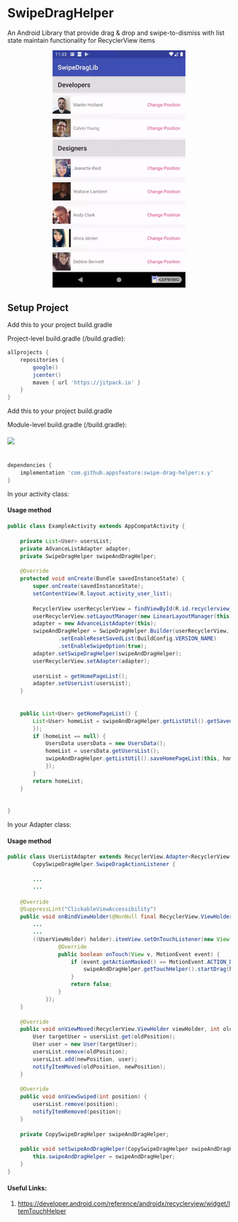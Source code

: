 # SwipeDragHelper

An Android Library that provide drag & drop and swipe-to-dismiss with list state maintain functionality for RecyclerView items

<p align="center">
  <img src="https://raw.githubusercontent.com/appsfeature/swipe-drag-helper/master/screenshots/preview_sample.gif" alt="Preview 1" width="300" />
</p>

## Setup Project

Add this to your project build.gradle

Project-level build.gradle (<project>/build.gradle):

``` gradle
allprojects {
    repositories {
        google()
        jcenter()
        maven { url 'https://jitpack.io' }
    }
}
```

Add this to your project build.gradle

Module-level build.gradle (<module>/build.gradle):

#### [![](https://jitpack.io/v/appsfeature/swipe-drag-helper.svg)](https://jitpack.io/#appsfeature/swipe-drag-helper)
```gradle

dependencies {
    implementation 'com.github.appsfeature:swipe-drag-helper:x.y'
}
```

In your activity class:
#### Usage method
```java
public class ExampleActivity extends AppCompatActivity {

    private List<User> usersList;
    private AdvanceListAdapter adapter;
    private SwipeDragHelper swipeAndDragHelper;

    @Override
    protected void onCreate(Bundle savedInstanceState) {
        super.onCreate(savedInstanceState);
        setContentView(R.layout.activity_user_list);

        RecyclerView userRecyclerView = findViewById(R.id.recyclerview_user_list);
        userRecyclerView.setLayoutManager(new LinearLayoutManager(this));
        adapter = new AdvanceListAdapter(this);
        swipeAndDragHelper = SwipeDragHelper.Builder(userRecyclerView, adapter)
                .setEnableResetSavedList(BuildConfig.VERSION_NAME)
                .setEnableSwipeOption(true);
        adapter.setSwipeDragHelper(swipeAndDragHelper);
        userRecyclerView.setAdapter(adapter);

        usersList = getHomePageList();
        adapter.setUserList(usersList);
    }


    public List<User> getHomePageList() {
        List<User> homeList = swipeAndDragHelper.getListUtil().getSavedList(new TypeToken<List<User>>() {
        });
        if (homeList == null) {
            UsersData usersData = new UsersData();
            homeList = usersData.getUsersList();
            swipeAndDragHelper.getListUtil().saveHomePageList(this, homeList, new TypeToken<List<User>>() {
            });
        }
        return homeList;
    }


}

```

In your Adapter class:
#### Usage method
```java
public class UserListAdapter extends RecyclerView.Adapter<RecyclerView.ViewHolder> implements
        CopySwipeDragHelper.SwipeDragActionListener {

        ...
        ...

    @Override
    @SuppressLint("ClickableViewAccessibility")
    public void onBindViewHolder(@NonNull final RecyclerView.ViewHolder holder, int position) {
        ...
        ...
        ((UserViewHolder) holder).itemView.setOnTouchListener(new View.OnTouchListener() {
                @Override
                public boolean onTouch(View v, MotionEvent event) {
                    if (event.getActionMasked() == MotionEvent.ACTION_DOWN) {
                        swipeAndDragHelper.getTouchHelper().startDrag(holder);
                    }
                    return false;
                }
            });
    }

    @Override
    public void onViewMoved(RecyclerView.ViewHolder viewHolder, int oldPosition, int newPosition) {
        User targetUser = usersList.get(oldPosition);
        User user = new User(targetUser);
        usersList.remove(oldPosition);
        usersList.add(newPosition, user);
        notifyItemMoved(oldPosition, newPosition);
    }

    @Override
    public void onViewSwiped(int position) {
        usersList.remove(position);
        notifyItemRemoved(position);
    }

    private CopySwipeDragHelper swipeAndDragHelper;

    public void setSwipeAndDragHelper(CopySwipeDragHelper swipeAndDragHelper) {
        this.swipeAndDragHelper = swipeAndDragHelper;
    }
}

```

#### Useful Links:
1. https://developer.android.com/reference/androidx/recyclerview/widget/ItemTouchHelper
